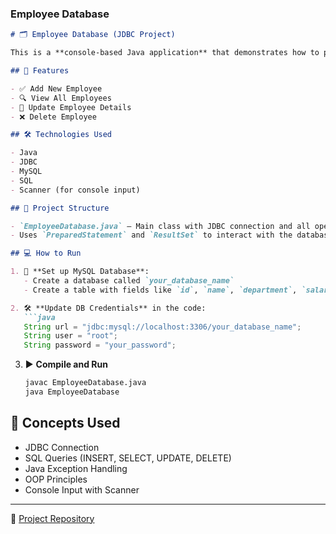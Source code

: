 ### Employee Database

````markdown
# 🗂️ Employee Database (JDBC Project)

This is a **console-based Java application** that demonstrates how to perform basic CRUD operations using **JDBC (Java Database Connectivity)** with a **MySQL** database.

## 📌 Features

- ✅ Add New Employee
- 🔍 View All Employees
- 📝 Update Employee Details
- ❌ Delete Employee

## 🛠️ Technologies Used

- Java
- JDBC
- MySQL
- SQL
- Scanner (for console input)

## 🧱 Project Structure

- `EmployeeDatabase.java` – Main class with JDBC connection and all operations.
- Uses `PreparedStatement` and `ResultSet` to interact with the database securely.

## 💻 How to Run

1. 🔧 **Set up MySQL Database**:
   - Create a database called `your_database_name`
   - Create a table with fields like `id`, `name`, `department`, `salary`, etc.

2. 🛠️ **Update DB Credentials** in the code:
   ```java
   String url = "jdbc:mysql://localhost:3306/your_database_name";
   String user = "root";
   String password = "your_password";
````

3. ▶️ **Compile and Run**

   ```bash
   javac EmployeeDatabase.java
   java EmployeeDatabase
   ```


## 📖 Concepts Used

* JDBC Connection
* SQL Queries (INSERT, SELECT, UPDATE, DELETE)
* Java Exception Handling
* OOP Principles
* Console Input with Scanner

---

🔗 [Project Repository](https://github.com/Mugilan2003/Employee-Database)

